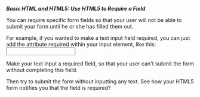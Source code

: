 ***Basic HTML and HTML5: Use HTML5 to Require a Field***

You can require specific form fields so that your user will not be able to submit your form until he or she has filled them out.

For example, if you wanted to make a text input field required, you can just add the attribute required within your input element, like this: <input type="text" required>


Make your text input a required field, so that your user can't submit the form without completing this field.

Then try to submit the form without inputting any text. See how your HTML5 form notifies you that the field is required?
